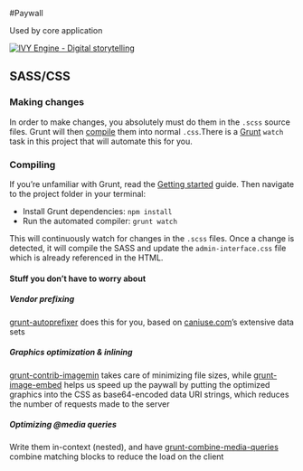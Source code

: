 #Paywall

Used by core application

[![IVY Engine - Digital storytelling](http://static.agens.no/images/ivy_digital_storytelling_small.png)](http://ivyengine.com/)


## SASS/CSS
### Making changes
In order to make changes, you absolutely must do them in the `.scss` source files. Grunt will then [compile](#compiling) them into normal `.css`.There is a [Grunt](http://gruntjs.com/) `watch` task in this project that will automate this for you.

### Compiling
If you’re unfamiliar with Grunt, read the [Getting started](http://gruntjs.com/getting-started) guide.
Then navigate to the project folder in your terminal:
* Install Grunt dependencies: `npm install`
* Run the automated compiler: `grunt watch`

This will continuously watch for changes in the `.scss` files. Once a change is detected, it will compile the SASS and update the `admin-interface.css` file which is already referenced in the HTML.

#### Stuff you don’t have to worry about

##### Vendor prefixing
[grunt-autoprefixer](https://github.com/nDmitry/grunt-autoprefixer) does this for you, based on [caniuse.com](http://caniuse.com/)’s extensive data sets

##### Graphics optimization & inlining
[grunt-contrib-imagemin](https://github.com/gruntjs/grunt-contrib-imagemin) takes care of minimizing file sizes, while [grunt-image-embed](https://github.com/ehynds/grunt-image-embed) helps us speed up the paywall by putting the optimized graphics into the CSS as base64-encoded data URI strings, which reduces the number of requests made to the server

##### Optimizing @media queries
Write them in-context (nested), and have [grunt-combine-media-queries](https://github.com/buildingblocks/grunt-combine-media-queries) combine matching blocks to reduce the load on the client